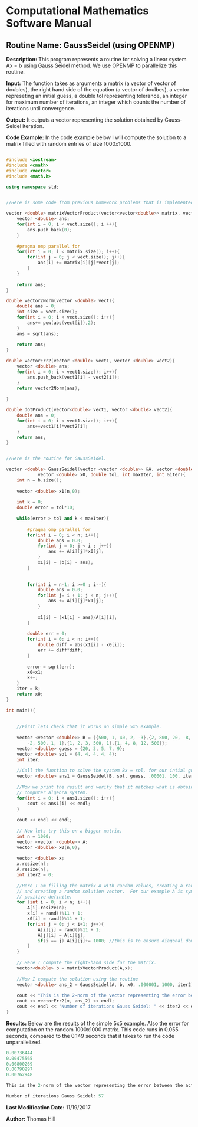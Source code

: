 # Computational Mathematics Software Manual

## **Routine Name:** GaussSeidel (using OPENMP)

**Description:** This program represents a routine for solving a linear system Ax = b
using Gauss Seidel method. We use OPENMP to parallelize this routine.  

**Input:**  The function takes as arguments a matrix (a vector of vector of doubles), 
the right hand side of the equation (a vector of doulbes), a vector represeting an initial
guess, a double tol representing tolerance, an integer for maximum number of iterations,
an integer which counts the number of iterations until convergence.  

**Output:** It outputs a vector representing the solution obtained by Gauss-Seidel iteration.

**Code Example:** 
In the code example below I will compute the solution to a matrix filled with random entries 
of size 1000x1000.  

```C++

#include <iostream>
#include <cmath>
#include <vector>
#include <math.h>

using namespace std;


//Here is some code from previous homework problems that is implemented here.

vector <double> matrixVectorProduct(vector<vector<double>> matrix, vector<double> vect){
    vector <double> ans; 
    for(int i = 0; i < vect.size(); i ++){
        ans.push_back(0); 
    }
    
    #pragma omp parallel for  
    for(int i = 0; i < matrix.size(); i++){
        for(int j = 0; j < vect.size(); j++){
            ans[i] += matrix[i][j]*vect[j];
        }
    }
    
    return ans; 
}

double vector2Norm(vector <double> vect){
    double ans = 0;
    int size = vect.size();
    for(int i = 0; i < vect.size(); i++){
        ans+= pow(abs(vect[i]),2);
    }
    ans = sqrt(ans);
    
    return ans; 
}

double vectorErr2(vector <double> vect1, vector <double> vect2){
    vector <double> ans; 
    for(int i = 0; i < vect1.size(); i++){
        ans.push_back(vect1[i] - vect2[i]);
    }
    return vector2Norm(ans);
    
}

double dotProduct(vector<double> vect1, vector <double> vect2){
    double ans = 0;
    for(int i = 0; i < vect1.size(); i++){
        ans+=vect1[i]*vect2[i];
    }
    return ans; 
}


//Here is the routine for GaussSeidel. 

vector <double> GaussSeidel(vector <vector <double>> &A, vector <double> b, 
            vector <double> x0, double tol, int maxIter, int &iter){
    int n = b.size();
    
    vector <double> x1(n,0); 
 
    int k = 0; 
    double error = tol*10;
    
    while(error > tol and k < maxIter){
        
        #pragma omp parallel for
        for(int i = 0; i < n; i++){
            double ans = 0.0; 
            for(int j = 0; j < i ; j++){
                ans += A[i][j]*x0[j]; 
            }
            x1[i] = (b[i] - ans);
        }
        
        
        for(int i = n-1; i >=0 ; i--){
            double ans = 0.0; 
            for(int j= i + 1; j < n; j++){
                ans += A[i][j]*x1[j];
            } 
            
            x1[i] = (x1[i] - ans)/A[i][i];
        }
        
        double err = 0; 
        for(int i = 0; i < n; i++){
            double diff = abs(x1[i] - x0[i]);
            err += diff*diff; 
        }
        
        error = sqrt(err);
        x0=x1;
        k++; 
    }
    iter = k; 
    return x0; 
}

int main(){
    
    
    //First lets check that it works on simple 5x5 example.  
    
    vector <vector <double>> B = {{500, 1, 40, 2, -3},{2, 800, 20, -8, 11},{-1, 
        -2, 500, 1, 1},{1, 2, 3, 500, 1},{1, 4, 8, 12, 500}};
    vector <double> guess = {20, 3, 5, 7, 9};
    vector <double> sol = {4, 4, 4, 4, 4};
    int iter; 
    
    //Call the function to solve the system Bx = sol, for our intial guess.
    vector <double> ans1 = GaussSeidel(B, sol, guess, .00001, 100, iter);
    
    //Now we print the result and verify that it matches what is obtained from a 
    // computer algebra system.  
    for(int i = 0; i < ans1.size(); i++){
        cout << ans1[i] << endl; 
    }
    
    cout << endl << endl; 
    
    // Now lets try this on a bigger matrix.  
    int n = 1000;
    vector <vector <double>> A; 
    vector <double> x0(n,0); 
    
    vector <double> x;
    x.resize(n); 
    A.resize(n);
    int iter2 = 0; 
    
    //Here I am filling the matrix A with random values, creating a random guess,
    // and creating a random solution vector.  For our example A is symmetric, 
    // positive definite.  
    for (int i = 0; i < n; i++){
        A[i].resize(n);
        x[i] = rand()%11 + 1;
        x0[i] = rand()%11 + 1;
        for(int j = 0; j < i+1; j++){
            A[i][j] = rand()%11 + 1; 
            A[j][i] = A[i][j]; 
            if(i == j) A[i][j]+= 1000; //this is to ensure diagonal dominance.  
        }
    }
    
    // Here I compute the right-hand side for the matrix.  
    vector<double> b = matrixVectorProduct(A,x);
    
    //Now I compute the solution using the routine 
    vector <double> ans_2 = GaussSeidel(A, b, x0, .000001, 1000, iter2); 
       
    cout << "This is the 2-norm of the vector representing the error between the actual value and the result from Gauss Seidel: "; 
    cout << vectorErr2(x, ans_2) << endl; 
    cout << endl << "Number of iterations Gauss Seidel: " << iter2 << endl << endl; 
}

```
**Results:**  Below are the results of the simple 5x5 example. Also the error for computation 
on the random 1000x1000 matrix.  This code runs in 0.055 seconds, compared to the 0.149 seconds
that it takes to run the code unparallelized.  

```C++
0.00736444
0.00475565
0.00800269
0.00790297
0.00762948

This is the 2-norm of the vector representing the error between the actual value and the result from Gauss Seidel: 1.06695e-06

Number of iterations Gauss Seidel: 57

```

**Last Modification Date:** 11/19/2017

**Author:** Thomas Hill
